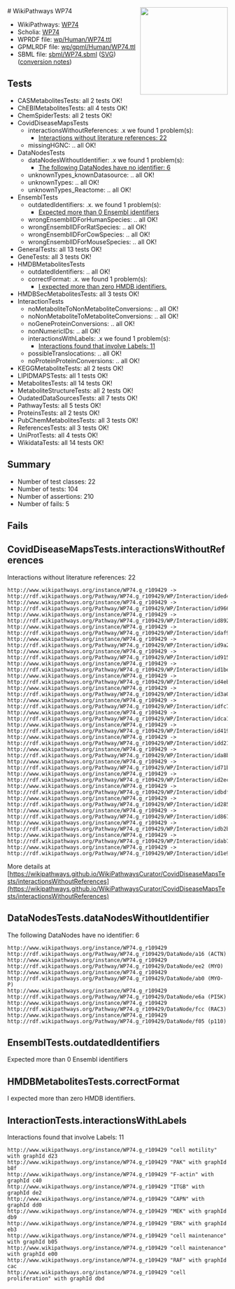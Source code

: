 <img style="float: right; width: 200px" src="../logo.png" />
# WikiPathways WP74

* WikiPathways: [WP74](https://identifiers.org/wikipathways:WP74)
* Scholia: [WP74](https://scholia.toolforge.org/wikipathways/WP74)
* WPRDF file: [wp/Human/WP74.ttl](../wp/Human/WP74.ttl)
* GPMLRDF file: [wp/gpml/Human/WP74.ttl](../wp/gpml/Human/WP74.ttl)
* SBML file: [sbml/WP74.sbml](../sbml/WP74.sbml) ([SVG](../sbml/WP74.svg)) ([conversion notes](../sbml/WP74.txt))

## Tests
* CASMetabolitesTests: all 2 tests OK!
* ChEBIMetabolitesTests: all 4 tests OK!
* ChemSpiderTests: all 2 tests OK!
* CovidDiseaseMapsTests
    * interactionsWithoutReferences: .x we found 1 problem(s):
        * [Interactions without literature references: 22](#9701cd02)
    * missingHGNC: .. all OK!
* DataNodesTests
    * dataNodesWithoutIdentifier: .x we found 1 problem(s):
        * [The following DataNodes have no identifier: 6](#d2d32fa5)
    * unknownTypes_knownDatasource: .. all OK!
    * unknownTypes: .. all OK!
    * unknownTypes_Reactome: .. all OK!
* EnsemblTests
    * outdatedIdentifiers: .x. we found 1 problem(s):
        * [Expected more than 0 Ensembl identifiers](#f44398b7)
    * wrongEnsemblIDForHumanSpecies: .. all OK!
    * wrongEnsemblIDForRatSpecies: .. all OK!
    * wrongEnsemblIDForCowSpecies: .. all OK!
    * wrongEnsemblIDForMouseSpecies: .. all OK!
* GeneralTests: all 13 tests OK!
* GeneTests: all 3 tests OK!
* HMDBMetabolitesTests
    * outdatedIdentifiers: .. all OK!
    * correctFormat: .x. we found 1 problem(s):
        * [I expected more than zero HMDB identifiers.](#ad154c1e)
* HMDBSecMetabolitesTests: all 3 tests OK!
* InteractionTests
    * noMetaboliteToNonMetaboliteConversions: .. all OK!
    * noNonMetaboliteToMetaboliteConversions: .. all OK!
    * noGeneProteinConversions: .. all OK!
    * nonNumericIDs: .. all OK!
    * interactionsWithLabels: .x we found 1 problem(s):
        * [Interactions found that involve Labels: 11](#fe97a8b9)
    * possibleTranslocations: .. all OK!
    * noProteinProteinConversions: .. all OK!
* KEGGMetaboliteTests: all 2 tests OK!
* LIPIDMAPSTests: all 1 tests OK!
* MetabolitesTests: all 14 tests OK!
* MetaboliteStructureTests: all 2 tests OK!
* OudatedDataSourcesTests: all 7 tests OK!
* PathwayTests: all 5 tests OK!
* ProteinsTests: all 2 tests OK!
* PubChemMetabolitesTests: all 3 tests OK!
* ReferencesTests: all 3 tests OK!
* UniProtTests: all 4 tests OK!
* WikidataTests: all 14 tests OK!


## Summary

* Number of test classes: 22
* Number of tests: 104
* Number of assertions: 210
* Number of fails: 5

## Fails

<a name="9701cd02" />

## CovidDiseaseMapsTests.interactionsWithoutReferences

Interactions without literature references: 22
```
http://www.wikipathways.org/instance/WP74.g_r109429 -> http://rdf.wikipathways.org/Pathway/WP74.g_r109429/WP/Interaction/ided4981a7
http://www.wikipathways.org/instance/WP74.g_r109429 -> http://rdf.wikipathways.org/Pathway/WP74.g_r109429/WP/Interaction/id9664bf1e
http://www.wikipathways.org/instance/WP74.g_r109429 -> http://rdf.wikipathways.org/Pathway/WP74.g_r109429/WP/Interaction/id8925027f
http://www.wikipathways.org/instance/WP74.g_r109429 -> http://rdf.wikipathways.org/Pathway/WP74.g_r109429/WP/Interaction/idaf9feafe
http://www.wikipathways.org/instance/WP74.g_r109429 -> http://rdf.wikipathways.org/Pathway/WP74.g_r109429/WP/Interaction/id9a2e59b1
http://www.wikipathways.org/instance/WP74.g_r109429 -> http://rdf.wikipathways.org/Pathway/WP74.g_r109429/WP/Interaction/id9152590a
http://www.wikipathways.org/instance/WP74.g_r109429 -> http://rdf.wikipathways.org/Pathway/WP74.g_r109429/WP/Interaction/id1beed265
http://www.wikipathways.org/instance/WP74.g_r109429 -> http://rdf.wikipathways.org/Pathway/WP74.g_r109429/WP/Interaction/id4ebf8513
http://www.wikipathways.org/instance/WP74.g_r109429 -> http://rdf.wikipathways.org/Pathway/WP74.g_r109429/WP/Interaction/id3a026561
http://www.wikipathways.org/instance/WP74.g_r109429 -> http://rdf.wikipathways.org/Pathway/WP74.g_r109429/WP/Interaction/idfc7296a9
http://www.wikipathways.org/instance/WP74.g_r109429 -> http://rdf.wikipathways.org/Pathway/WP74.g_r109429/WP/Interaction/idca101a1c
http://www.wikipathways.org/instance/WP74.g_r109429 -> http://rdf.wikipathways.org/Pathway/WP74.g_r109429/WP/Interaction/id419c1cc8
http://www.wikipathways.org/instance/WP74.g_r109429 -> http://rdf.wikipathways.org/Pathway/WP74.g_r109429/WP/Interaction/idd2185923
http://www.wikipathways.org/instance/WP74.g_r109429 -> http://rdf.wikipathways.org/Pathway/WP74.g_r109429/WP/Interaction/ida8b4de24
http://www.wikipathways.org/instance/WP74.g_r109429 -> http://rdf.wikipathways.org/Pathway/WP74.g_r109429/WP/Interaction/id71bf71db
http://www.wikipathways.org/instance/WP74.g_r109429 -> http://rdf.wikipathways.org/Pathway/WP74.g_r109429/WP/Interaction/id2ec767bc
http://www.wikipathways.org/instance/WP74.g_r109429 -> http://rdf.wikipathways.org/Pathway/WP74.g_r109429/WP/Interaction/idbdfed9e1
http://www.wikipathways.org/instance/WP74.g_r109429 -> http://rdf.wikipathways.org/Pathway/WP74.g_r109429/WP/Interaction/id2858b604
http://www.wikipathways.org/instance/WP74.g_r109429 -> http://rdf.wikipathways.org/Pathway/WP74.g_r109429/WP/Interaction/id86701f79
http://www.wikipathways.org/instance/WP74.g_r109429 -> http://rdf.wikipathways.org/Pathway/WP74.g_r109429/WP/Interaction/idb2b7d59d
http://www.wikipathways.org/instance/WP74.g_r109429 -> http://rdf.wikipathways.org/Pathway/WP74.g_r109429/WP/Interaction/idab778d73
http://www.wikipathways.org/instance/WP74.g_r109429 -> http://rdf.wikipathways.org/Pathway/WP74.g_r109429/WP/Interaction/id1e9ed283
```

More details at [https://wikipathways.github.io/WikiPathwaysCurator/CovidDiseaseMapsTests/interactionsWithoutReferences](https://wikipathways.github.io/WikiPathwaysCurator/CovidDiseaseMapsTests/interactionsWithoutReferences)

<a name="d2d32fa5" />

## DataNodesTests.dataNodesWithoutIdentifier

The following DataNodes have no identifier: 6
```
http://www.wikipathways.org/instance/WP74.g_r109429 http://rdf.wikipathways.org/Pathway/WP74.g_r109429/DataNode/a16 (ACTN)
http://www.wikipathways.org/instance/WP74.g_r109429 http://rdf.wikipathways.org/Pathway/WP74.g_r109429/DataNode/ee2 (MYO)
http://www.wikipathways.org/instance/WP74.g_r109429 http://rdf.wikipathways.org/Pathway/WP74.g_r109429/DataNode/ab0 (MYO-P)
http://www.wikipathways.org/instance/WP74.g_r109429 http://rdf.wikipathways.org/Pathway/WP74.g_r109429/DataNode/e6a (PI5K)
http://www.wikipathways.org/instance/WP74.g_r109429 http://rdf.wikipathways.org/Pathway/WP74.g_r109429/DataNode/fcc (RAC3)
http://www.wikipathways.org/instance/WP74.g_r109429 http://rdf.wikipathways.org/Pathway/WP74.g_r109429/DataNode/f05 (p110)
```

<a name="f44398b7" />

## EnsemblTests.outdatedIdentifiers

Expected more than 0 Ensembl identifiers
<a name="ad154c1e" />

## HMDBMetabolitesTests.correctFormat

I expected more than zero HMDB identifiers.
<a name="fe97a8b9" />

## InteractionTests.interactionsWithLabels

Interactions found that involve Labels: 11
```
http://www.wikipathways.org/instance/WP74.g_r109429 "cell motility" with graphId d23
http://www.wikipathways.org/instance/WP74.g_r109429 "PAK" with graphId b8f
http://www.wikipathways.org/instance/WP74.g_r109429 "F-actin" with graphId c40
http://www.wikipathways.org/instance/WP74.g_r109429 "ITGB" with graphId de2
http://www.wikipathways.org/instance/WP74.g_r109429 "CAPN" with graphId dd0
http://www.wikipathways.org/instance/WP74.g_r109429 "MEK" with graphId db9
http://www.wikipathways.org/instance/WP74.g_r109429 "ERK" with graphId eb3
http://www.wikipathways.org/instance/WP74.g_r109429 "cell maintenance" with graphId b05
http://www.wikipathways.org/instance/WP74.g_r109429 "cell maintenance" with graphId e00
http://www.wikipathways.org/instance/WP74.g_r109429 "RAF" with graphId cac
http://www.wikipathways.org/instance/WP74.g_r109429 "cell proliferation" with graphId dbd
```

